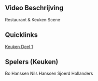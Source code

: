 ## Video Beschrijving
Restaurant & Keuken Scene

## Quicklinks
[Keuken Deel 1](/#/revue/2014/video/12?t=0)

## Spelers (Keuken)
Bo Hanssen
Nils Hanssen
Sjoerd Hollanders
